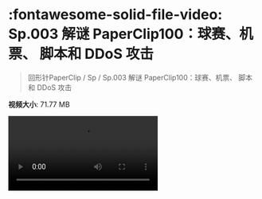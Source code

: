 # :fontawesome-solid-file-video: Sp.003 解谜 PaperClip100：球赛、机票、 脚本和 DDoS 攻击

> 回形针PaperClip / Sp / Sp.003 解谜 PaperClip100：球赛、机票、 脚本和 DDoS 攻击

**视频大小**: 71.77 MB

<div class="video"><video src="https://file.hsyhx.top/archive/回形针PaperClip/Sp/Sp.003 解谜 PaperClip100：球赛、机票、 脚本和 DDoS 攻击.mp4" controls preload>🤔 您的浏览器不支持 video 标签</video></div>